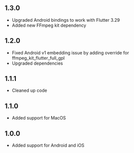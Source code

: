 ## 1.3.0

* Upgraded Android bindings to work with Flutter 3.29
* Added new FFmpeg kit dependency

## 1.2.0

* Fixed Android v1 embedding issue by adding override for ffmpeg_kit_flutter_full_gpl 
* Upgraded dependencies 

## 1.1.1

* Cleaned up code

## 1.1.0

* Added support for MacOS

## 1.0.0

* Added support for Android and iOS

